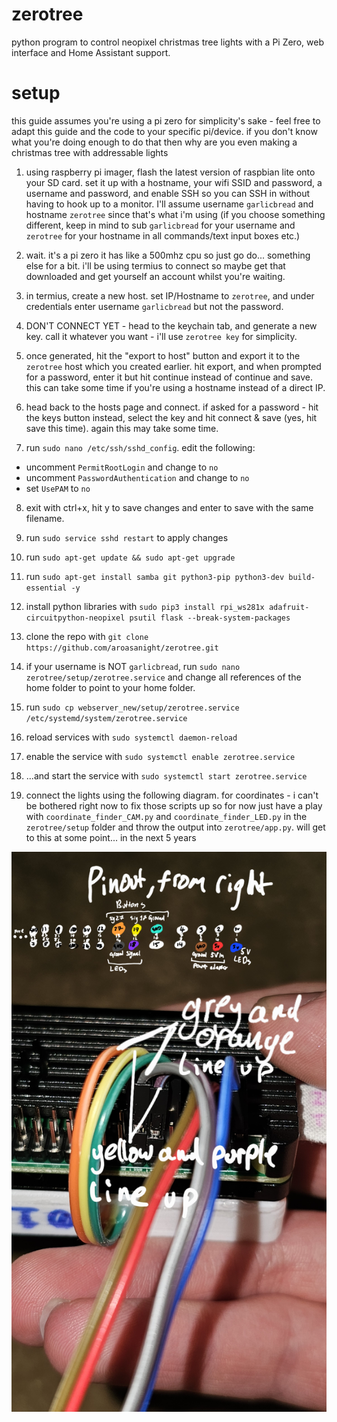 # zerotree
 python program to control neopixel christmas tree lights with a Pi Zero, web interface and Home Assistant support.

# setup

this guide assumes you're using a pi zero for simplicity's sake - feel free to adapt this guide and the code to your specific pi/device. if you don't know what you're doing enough to do that then why are you even making a christmas tree with addressable lights

1. using raspberry pi imager, flash the latest version of raspbian lite onto your SD card. set it up with a hostname, your wifi SSID and password, a username and password, and enable SSH so you can SSH in without having to hook up to a monitor. I'll assume username `garlicbread` and hostname `zerotree` since that's what i'm using (if you choose something different, keep in mind to sub `garlicbread` for your username and `zerotree` for your hostname in all commands/text input boxes etc.)

2. wait. it's a pi zero it has like a 500mhz cpu so just go do... something else for a bit. i'll be using termius to connect so maybe get that downloaded and get yourself an account whilst you're waiting.

3. in termius, create a new host. set IP/Hostname to `zerotree`, and under credentials enter username `garlicbread` but not the password.

4. DON'T CONNECT YET - head to the keychain tab, and generate a new key. call it whatever you want - i'll use `zerotree key` for simplicity.

5. once generated, hit the "export to host" button and export it to the `zerotree` host which you created earlier. hit export, and when prompted for a password, enter it but hit continue instead of continue and save. this can take some time if you're using a hostname instead of a direct IP.

6. head back to the hosts page and connect. if asked for a password - hit the keys button instead, select the key and hit connect & save (yes, hit save this time). again this may take some time.

7. run `sudo nano /etc/ssh/sshd_config`. edit the following:
 - uncomment `PermitRootLogin` and change to `no`
 - uncomment `PasswordAuthentication` and change to `no`
 - set `UsePAM` to `no`

8. exit with ctrl+x, hit y to save changes and enter to save with the same filename.

9. run `sudo service sshd restart` to apply changes

10. run `sudo apt-get update && sudo apt-get upgrade`

11. run `sudo apt-get install samba git python3-pip python3-dev build-essential -y`

12. install python libraries with `sudo pip3 install rpi_ws281x adafruit-circuitpython-neopixel psutil flask --break-system-packages`

13. clone the repo with `git clone https://github.com/aroasanight/zerotree.git`

14. if your username is NOT `garlicbread`, run `sudo nano zerotree/setup/zerotree.service` and change all references of the home folder to point to your home folder.

15. run `sudo cp webserver_new/setup/zerotree.service /etc/systemd/system/zerotree.service`

16. reload services with `sudo systemctl daemon-reload`

17. enable the service with `sudo systemctl enable zerotree.service`

18. ...and start the service with `sudo systemctl start zerotree.service`

19. connect the lights using the following diagram. for coordinates - i can't be bothered right now to fix those scripts up so for now just have a play with `coordinate_finder_CAM.py` and `coordinate_finder_LED.py` in the `zerotree/setup` folder and throw the output into `zerotree/app.py`. will get to this at some point... in the next 5 years

![pin diagram photo](https://raw.githubusercontent.com/aroasanight/zerotree/refs/heads/main/setup/hdpind.jpg)
